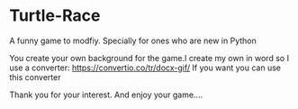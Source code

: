 # Turtle-Race

A funny game to modfiy. Specially for ones who are new in Python

You create your own background for the game.I create my own in word so I use a converter:
https://convertio.co/tr/docx-gif/    If you want you can use this converter

Thank you for your interest.
And enjoy your game....
